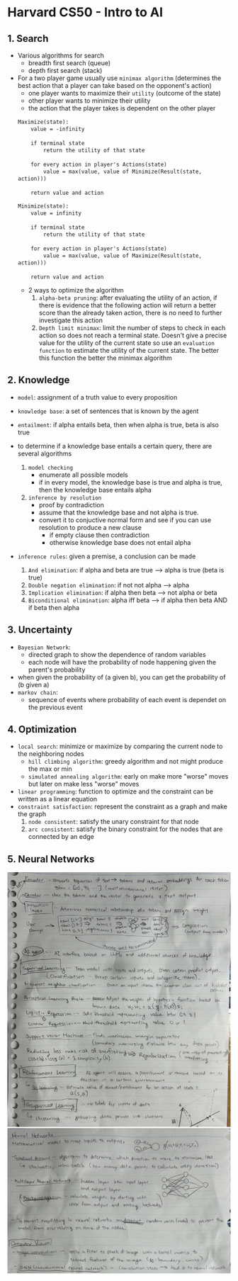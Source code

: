 # Harvard CS50 - Intro to AI
## 1. Search
- Various algorithms for search
    - breadth first search (queue)
    - depth first search (stack)
- For a two player game usually use `minimax algorithm` (determines the best action 
  that a player can take based on the opponent's action)
    - one player wants to maximize their `utility` (outcome of the state)
    - other player wants to minimize their utility
    - the action that the player takes is dependent on the other player
    ```
    Maximize(state):
        value = -infinity

        if terminal state
            return the utility of that state

        for every action in player's Actions(state)
            value = max(value, value of Minimize(Result(state, action)))

        return value and action
    ```
    ```
    Minimize(state):
        value = infinity

        if terminal state
            return the utility of that state

        for every action in player's Actions(state)
            value = max(value, value of Maximize(Result(state, action)))

        return value and action
    ```
    - 2 ways to optimize the algorithm
        1. `alpha-beta pruning`: after evaluating the utility of an action, if there
            is evidence that the following action will return a better score than 
            the already taken action, there is no need to further investigate this action 
        2. `Depth limit minimax`: limit the number of steps to check in each action
           so does not reach a terminal state. Doesn't give a precise value for the
           utility of the current state so use an `evaluation function` to estimate 
           the utility of the current state. The better this function the better the
           minimax algorithm

## 2. Knowledge
- `model`: assignment of a truth value to every proposition
- `knowledge base`: a set of sentences that is known by the agent
- `entailment`: if alpha entails beta, then when alpha is true, beta is also true
- to determine if a knowledge base entails a certain query, there are several algorithms
    1. `model checking`
        - enumerate all possible models
        - if in every model, the knowledge base is true and alpha is true, then the
          knowledge base entails alpha
    2. `inference by resolution`
        - proof by contradiction
        - assume that the knowledge base and not alpha is true.
        - convert it to conjuctive normal form and see if you can use resolution to produce a new clause
            - if empty clause then contradiction
            - otherwise knowledge base does not entail alpha

- `inference rules`: given a premise, a conclusion can be made
    1. `And elimination`: if alpha and beta are true --> alpha is true (beta is true)
    2. `Double negation elimination`: if not not alpha --> alpha
    3. `Implication elimination`: if alpha then beta --> not alpha or beta
    4.  `Biconditional elimination`: alpha iff beta --> if alpha then beta AND if beta then alpha

## 3. Uncertainty
- `Bayesian Network`: 
    - directed graph to show the dependence of random variables
    - each node will have the probability of node happening given the parent's probability
- when given the probability of (a given b), you can get the probability of (b given a)
- `markov chain`:
    - sequence of events where probability of each event is dependet on the previous event

## 4. Optimization
- `local search`: minimize or maximize by comparing the current node to the neighboring nodes
    - `hill climbing algorithm`: greedy algorithm and not might produce the max or min
    - `simulated annealing algorithm`: early on make more "worse" moves but later on make less "worse" moves
- `linear programming`: function to optimize and the constraint can be written as a linear equation 
- `constraint satisfaction`: represent the constraint as a graph and make the graph
    1. `node consistent`: satisfy the unary constraint for that node
    2. `arc consistent`: satisfy the binary constraint for the nodes that are connected by an edge

## 5. Neural Networks
![Neural Networks](images/IMG_0547.jpeg)
![Neural Networks](images/IMG_0548.jpeg)
